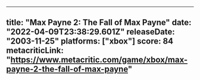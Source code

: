 
---
title: "Max Payne 2: The Fall of Max Payne"
date: "2022-04-09T23:38:29.601Z"
releaseDate: "2003-11-25"
platforms: ["xbox"]
score: 84
metacriticLink: "https://www.metacritic.com/game/xbox/max-payne-2-the-fall-of-max-payne"
---
